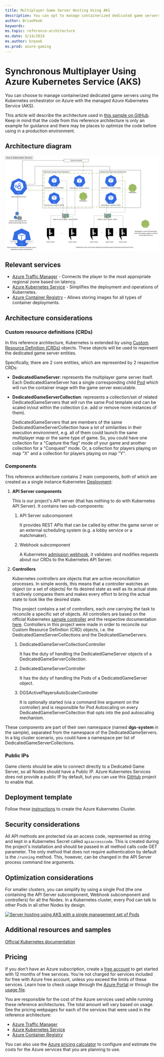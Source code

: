 ```yaml
---
title: Multiplayer Game Server Hosting Using AKS
description: You can opt to manage containerized dedicated game servers using the Kubernetes orchestrator on Azure using the managed Azure Kubernetes Service (AKS).
author: BrianPeek
keywords: 
ms.topic: reference-architecture
ms.date: 3/14/2019
ms.author: brpeek
ms.prod: azure-gaming
---
```


# Synchronous Multiplayer Using Azure Kubernetes Service (AKS)

You can choose to manage containerized dedicated game servers using the Kubernetes orchestrator on Azure with the managed Azure Kubernetes Service (AKS).

This article will describe the architecture used in [this sample on GitHub](https://github.com/dgkanatsios/AzureGameServersScalingKubernetes). Keep in mind that the code from this reference architecture is only an example for guidance and there may be places to optimize the code before using in a production environment.

## Architecture diagram

[![Synchronous multiplayer using Azure Kubernetes Service](media/multiplayer/multiplayer-aks-hosting.png)](media/multiplayer/multiplayer-aks-hosting.png)

## Relevant services

- [Azure Traffic Manager](https://docs.microsoft.com/azure/traffic-manager/traffic-manager-overview) - Connects the player to the most appropriate regional zone based on latency.
- [Azure Kubernetes Service](https://azure.microsoft.com/services/kubernetes-service/) - Simplifies the deployment and operations of Kubernetes.
- [Azure Container Registry](https://azure.microsoft.com/services/container-registry/) - Allows storing images for all types of container deployments.

## Architecture considerations

### Custom resource definitions (CRDs)

In this reference architecture, Kubernetes is extended by using [Custom Resource Definition (CRDs)](https://kubernetes.io/docs/concepts/extend-kubernetes/api-extension/custom-resources/) objects. These objects will be used to represent the dedicated game server entities.

Specifically, there are 2 core entities, which are represented by 2 respective CRDs:

- **DedicatedGameServer**: represents the multiplayer game server itself. Each DedicatedGameServer has a single corresponding child [Pod](https://kubernetes.io/docs/concepts/workloads/pods/pod/) which will run the container image with the game server executable.
- **DedicatedGameServerCollection**: represents a collection/set of related DedicatedGameServers that will run the same Pod template and can be scaled in/out within the collection (i.e. add or remove more instances of them).

    DedicatedGameServers that are members of the same DedicatedGameServerCollection have a lot of similarities in their execution environment, e.g. all of them could launch the same multiplayer map or the same type of game. So, you could have one collection for a "Capture the flag" mode of your game and another collection for a "Conquest" mode. Or, a collection for players playing on map "X" and a collection for players playing on map "Y".

### Components

This reference architecture contains 2 main components, both of which are created as a single instance Kubernetes [Deployment](https://kubernetes.io/docs/concepts/workloads/controllers/deployment/):

1. **API Server components**

    This is our project's API server (that has nothing to do with Kubernetes API Server). It contains two sub-components:

    1. API Server subcomponent

        It provides REST APIs that can be called by either the game server or an external scheduling system (e.g. a lobby service or a matchmaker).

    2. Webhook subcomponent

        A Kubernetes [admission webhook](https://kubernetes.io/docs/reference/access-authn-authz/extensible-admission-controllers/#admission-webhooks), it validates and modifies requests about our CRDs to the Kubernetes API Server.

2. **Controllers**

    Kubernetes controllers are objects that are active reconciliation processes. In simple words, this means that a controller watches an object (or a set of objects) for its desired state as well as its actual state. It actively compares them and makes every effort to bring the actual state to look like the desired state.

    This project contains a set of controllers, each one carrying the task to reconcile a specific set of objects. All controllers are based on the official Kubernetes [sample controller](https://github.com/kubernetes/sample-controller) and the respective documentation [here](https://github.com/kubernetes/sample-controller/blob/master/docs/controller-client-go.md). Controllers in this project were made in order to reconcile our Custom Resource Definition (CRD) objects, i.e. the DedicatedGameServerCollections and the DedicatedGameServers.

    1. DedicatedGameServerCollectionController

        It has the duty of handling the DedicatedGameServer objects of a DedicatedGameServerCollection.

    2. DedicatedGameServerController

        It has the duty of handling the Pods of a DedicatedGameServer object.

    3. DGSActivePlayersAutoScalerController

        It is optionally started (via a command line argument on the controller) and is responsible for Pod Autoscaling on every DedicatedGameServerCollection that opts into the pod autoscaling mechanism.

These components are part of their own namespace (named **dgs-system** in the sample), separated from the namespace of the DedicatedGameServers. In a big cluster scenario, you could have a namespace per list of DedicatedGameServerCollections.

### Public IPs

Game clients should be able to connect directly to a Dedicated Game Server, so all Nodes should have a Public IP. Azure Kubernetes Services does not provide a public IP by default, but you can use this [GitHub](https://github.com/dgkanatsios/AksNodePublicIPController) project to enable that.

## Deployment template

Follow these [instructions](https://github.com/dgkanatsios/azuregameserversscalingkubernetes/blob/master/docs/installation.md) to create the Azure Kubernetes Cluster.

## Security considerations

All API methods are protected via an access code, represented as string and kept in a Kubernetes Secret called `apiaccesscode`. This is created during the project's installation and should be passed in all method calls code GET parameter. The only method that does not require authentication by default is the `/running` method. This, however, can be changed in the API Server process command line arguments.

## Optimization considerations

For smaller clusters, you can simplify by using a single Pod (the one containing the API Server subcomponent, Webhook subcomponent and controllers) for all the Nodes. In a Kubernetes cluster, every Pod can talk to other Pods in all other Nodes by design.

[![Server hosting using AKS with a single management set of Pods](media/multiplayer/multiplayer-aks-hosting-single.png)](media/multiplayer/multiplayer-aks-hosting-single.png)

## Additional resources and samples

[Official Kubernetes documentation](https://kubernetes.io/docs/concepts/overview/what-is-kubernetes/)

## Pricing

If you don't have an Azure subscription, create a [free account](https://aka.ms/azfreegamedev) to get started with 12 months of free services. You're not charged for services included for free with Azure free account, unless you exceed the limits of these services. Learn how to check usage through the [Azure Portal](https://docs.microsoft.com/azure/billing/billing-check-free-service-usage#check-usage-on-the-azure-portal) or through the [usage file](https://docs.microsoft.com/azure/billing/billing-check-free-service-usage#check-usage-through-the-usage-file).

You are responsible for the cost of the Azure services used while running these reference architectures.  The total amount will vary based on usage. See the pricing webpages for each of the services that were used in the reference architecture:

- [Azure Traffic Manager](https://azure.microsoft.com/pricing/details/traffic-manager/)
- [Azure Kubernetes Service](https://azure.microsoft.com/pricing/details/kubernetes-service/)
- [Azure Container Registry](https://azure.microsoft.com/pricing/details/container-registry/)

You can also use the [Azure pricing calculator](https://azure.microsoft.com/pricing/calculator/) to configure and estimate the costs for the Azure services that you are planning to use.
